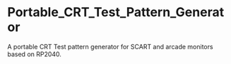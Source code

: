 # Portable_CRT_Test_Pattern_Generator
A portable CRT Test pattern generator for SCART and arcade monitors based on RP2040.
